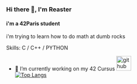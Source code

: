 ### Hi there 👋, I'm Reaster
#### i'm a 42Paris student
i'm trying to learn how to do math at dumb rocks

Skills: C / C++ / PYTHON

- 🔭 I’m currently working on my 42 Cursus 
[<img src='https://cdn.jsdelivr.net/npm/simple-icons@3.0.1/icons/github.svg' alt='github' height='40'>](https://github.com/Reaster0)  
[![Top Langs](https://github-readme-stats.vercel.app/api/top-langs/?username=Reaster0)](https://github.com/anuraghazra/github-readme-stats)

